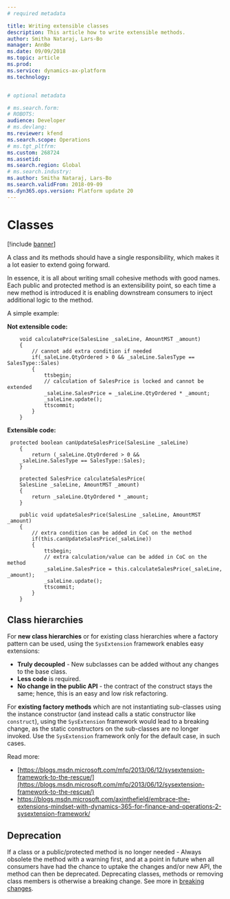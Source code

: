 ```yaml
---
# required metadata

title: Writing extensible classes
description: This article how to write extensible methods.
author: Smitha Nataraj, Lars-Bo
manager: AnnBe
ms.date: 09/09/2018
ms.topic: article
ms.prod: 
ms.service: dynamics-ax-platform
ms.technology: 


# optional metadata

# ms.search.form: 
# ROBOTS: 
audience: Developer
# ms.devlang: 
ms.reviewer: kfend
ms.search.scope: Operations
# ms.tgt_pltfrm: 
ms.custom: 268724
ms.assetid: 
ms.search.region: Global
# ms.search.industry: 
ms.author: Smitha Nataraj, Lars-Bo
ms.search.validFrom: 2018-09-09
ms.dyn365.ops.version: Platform update 20
---
```


# Classes

[!include [banner](../includes/banner.md)]

A class and its methods should have a single responsibility, which makes it a lot easier to extend going forward.

In essence, it is all about writing small cohesive methods with good names.  Each public and protected method is an extensibility point, so each time a new method is introduced it is enabling downstream consumers to inject additional logic to the method.  

A simple example:

**Not extensible code:**

```
    void calculatePrice(SalesLine _saleLine, AmountMST _amount)
    {
        // cannot add extra condition if needed
        if(_saleLine.QtyOrdered > 0 && _saleLine.SalesType == SalesType::Sales)
        {
            ttsbegin;
            // calculation of SalesPrice is locked and cannot be extended
            _saleLine.SalesPrice = _saleLine.QtyOrdered * _amount;
            _saleLine.update();
            ttscommit;
        }
    }
```

**Extensible code:**

```
 protected boolean canUpdateSalesPrice(SalesLine _saleLine)
    {
        return (_saleLine.QtyOrdered > 0 &&
    _saleLine.SalesType == SalesType::Sales);
    }
 
    protected SalesPrice calculateSalesPrice(
    SalesLine _saleLine, AmountMST _amount)
    {
        return _saleLine.QtyOrdered * _amount;
    }
 
    public void updateSalesPrice(SalesLine _saleLine, AmountMST _amount)
    {
        // extra condition can be added in CoC on the method
        if(this.canUpdateSalesPrice(_saleLine))
        {
            ttsbegin;
            // extra calculation/value can be added in CoC on the method
            _saleLine.SalesPrice = this.calculateSalesPrice(_saleLine, _amount);
            _saleLine.update();
            ttscommit;
        }
    }
```

## Class hierarchies

For **new class hierarchies** or for existing class hierarchies where a factory pattern can be used, using the ```SysExtension``` framework enables easy extensions:
+ **Truly decoupled** - New subclasses can be added without any changes to the base class. 
+ **Less code** is required.
+ **No change in the public API** - the contract of the construct stays the same; hence, this is an easy and low risk refactoring. 
	
For **existing factory methods** which are not instantiating sub-classes using the instance constructor (and instead calls a static constructor like ```construct```), using the ```SysExtension``` framework would lead to a breaking change, as the static constructors on the sub-classes are no longer invoked. Use the ```SysExtension``` framework only for the default case, in such cases.
	
Read more:
+ [https://blogs.msdn.microsoft.com/mfp/2013/06/12/sysextension-framework-to-the-rescue/](https://blogs.msdn.microsoft.com/mfp/2013/06/12/sysextension-framework-to-the-rescue/)
+ [https://blogs.msdn.microsoft.com/axinthefield/embrace-the-extensions-mindset-with-dynamics-365-for-finance-and-operations-2-sysextension-framework/ ](https://blogs.msdn.microsoft.com/axinthefield/embrace-the-extensions-mindset-with-dynamics-365-for-finance-and-operations-2-sysextension-framework/)


## Deprecation

If a class or a public/protected method is no longer needed - Always obsolete the method with a warning first, and at a point in future when all consumers have had the chance to uptake the changes and/or new API, the method can then be deprecated. Deprecating classes, methods or removing class members is otherwise a breaking change. See more in [breaking changes](BreakingChanges.md). 

